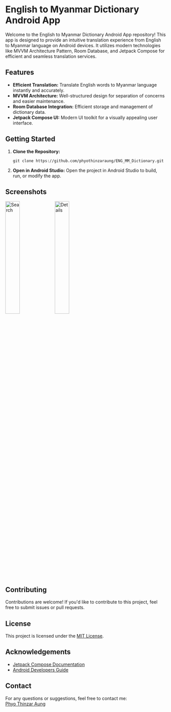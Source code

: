 <html>
<body>

  <h1>English to Myanmar Dictionary Android App</h1>

  <p>Welcome to the English to Myanmar Dictionary Android App repository! This app is designed to provide an intuitive translation experience from English to Myanmar language on Android devices. It utilizes modern technologies like MVVM Architecture Pattern, Room Database, and Jetpack Compose for efficient and seamless translation services.</p>

  <h2>Features</h2>

  <ul>
    <li><strong>Efficient Translation:</strong> Translate English words to Myanmar language instantly and accurately.</li>
    <li><strong>MVVM Architecture:</strong> Well-structured design for separation of concerns and easier maintenance.</li>
    <li><strong>Room Database Integration:</strong> Efficient storage and management of dictionary data.</li>
    <li><strong>Jetpack Compose UI:</strong> Modern UI toolkit for a visually appealing user interface.</li>
  </ul>

  <h2>Getting Started</h2>

  <ol>
    <li><strong>Clone the Repository:</strong></li>
    <pre><code>git clone https://github.com/phyothinzaraung/ENG_MM_Dictionary.git</code></pre>
    <li><strong>Open in Android Studio:</strong> Open the project in Android Studio to build, run, or modify the app.</li>
  </ol>

  <h2>Screenshots</h2>
<div>
  <img src="https://github.com/phyothinzaraung/ENG_MM_Dictionary/assets/12743572/0ed59b78-134d-4b9b-a005-6b5886ad9ab8" alt="Search", width="30%">
  <img src="https://github.com/phyothinzaraung/ENG_MM_Dictionary/assets/12743572/2560acdf-bf7b-4fcf-8052-5572d7f6fcca" alt="Details", width="30%">
</div>

<h2>Contributing</h2>

  <p>Contributions are welcome! If you'd like to contribute to this project, feel free to submit issues or pull requests.</p>

  <h2>License</h2>

  <p>This project is licensed under the <a href="link-to-license-file">MIT License</a>.</p>

  <h2>Acknowledgements</h2>

  <ul>
    <li><a href="https://developer.android.com/jetpack/compose">Jetpack Compose Documentation</a></li>
    <li><a href="https://developer.android.com/guide">Android Developers Guide</a></li>
  </ul>

  <h2>Contact</h2>

  <p>For any questions or suggestions, feel free to contact me:<br>
    <a href="mailto:phyothinzarr.aung@gmail.com">Phyo Thinzar Aung</a></p>

</body>
</html>
